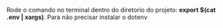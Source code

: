 <p>Rode o comando no terminal dentro do diretorio do projeto: <b>export $(cat .env | xargs)</b>.
Para não precisar instalar o dotenv</p>